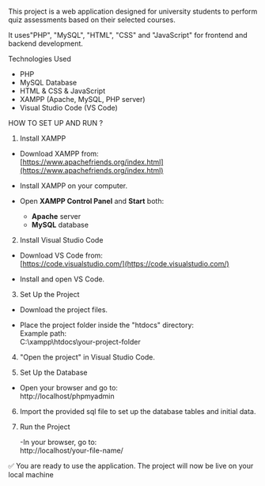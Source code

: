 This project is a web application designed for university students to perform quiz assessments based on their selected courses. 

It uses"PHP", "MySQL", "HTML", "CSS" and "JavaScript" for frontend and backend development.

Technologies Used

- PHP
- MySQL Database
- HTML & CSS & JavaScript
- XAMPP (Apache, MySQL, PHP server)
- Visual Studio Code (VS Code)

HOW TO SET UP AND RUN ?

 1. Install XAMPP

- Download XAMPP from:  
  [https://www.apachefriends.org/index.html](https://www.apachefriends.org/index.html)

- Install XAMPP on your computer.
- Open **XAMPP Control Panel** and **Start** both:
  - **Apache** server
  - **MySQL** database

 2. Install Visual Studio Code

- Download VS Code from:  
  [https://code.visualstudio.com/](https://code.visualstudio.com/)

- Install and open VS Code.

 3. Set Up the Project

- Download the project files.
  
- Place the project folder inside the "htdocs" directory:  
   Example path:  
   C:\xampp\htdocs\your-project-folder

 4. "Open the project" in Visual Studio Code.

 5. Set Up the Database

 - Open your browser and go to:  
   http://localhost/phpmyadmin

 6. Import the provided sql file to set up the database tables and initial data.

 7. Run the Project
    
    -In your browser, go to:  
     http://localhost/your-file-name/


✅ You are ready to use the application. The project will now be live on your local machine
